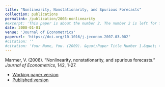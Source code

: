 ```yaml
---
title: "Nonlinearity, Nonstationarity, and Spurious Forecasts"
collection: publications
permalink: /publication/2008-nonlinearity
#excerpt: 'This paper is about the number 2. The number 2 is left for future work.'
date: 2008-01-01
venue: 'Journal of Econometrics'
paperurl: 'https://doi.org/10.1016/j.jeconom.2007.03.002'
#citation: ''
#citation: 'Your Name, You. (2009). &quot;Paper Title Number 1.&quot; <i>Journal 1</i>. 1(1).'
---
```

Marmer, V. (2008). &ldquo;Nonlinearity, nonstationarity, and spurious forecasts.&rdquo; <i>Journal of  Econometrics</i>, 142, 1-27.

- [Working paper version](https://papers.ssrn.com/sol3/papers.cfm?abstract_id=3824487)
- [Published version](https://doi.org/10.1016/j.jeconom.2007.03.002)
